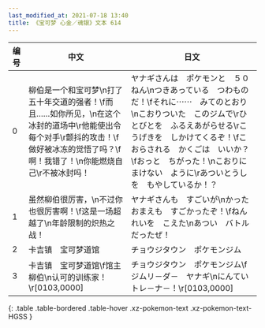 ```yaml
---
last_modified_at: 2021-07-18 13:40
title: 《宝可梦 心金／魂银》文本 614
---
```

| 编号 | 中文 | 日文 |
| ---- | ---- | ---- |
| 0 | 柳伯是一个和宝可梦\n打了五十年交道的强者！\f而且……如你所见，\n在这个冰封的道场中\r他能使出令每个对手\r颤抖的攻击！\f做好被冰冻的觉悟了吗？\f啊！我错了！\n你能燃烧自己\r不被冰封吗！ | ヤナギさんは　ポケモンと　５０ねん\nつきあっている　つわものだ！\fそれに⋯⋯　みてのとおり\nこおりついた　このジムで\rひとびとを　ふるえあがらせる\rこうげきを　しかけてくるぞ！\fこおらされる　かくごは　いいか？\fおっと　ちがった！\nこおりに　まけない　ように\rあついとうしを　もやしているか！？ |
| 1 | 虽然柳伯很厉害，\n不过你也很厉害啊！\f这是一场超越了\n年龄限制的炽热之战！ | ヤナギさんも　すごいが\nかった　おまえも　すごかったぞ！\fねんれいを　こえた\nあつい　バトル　だったぜ！ |
| 2 | 卡吉镇　宝可梦道馆 | チョウジタウン　ポケモンジム |
| 3 | 卡吉镇　宝可梦道馆\f馆主　　柳伯\n认可的训练家！\r[0103,0000] | チョウジタウン　ポケモンジム\fジムリ－ダ－　ヤナギ\nにんてい　トレ－ナ－！\r[0103,0000] |
{: .table .table-bordered .table-hover .xz-pokemon-text .xz-pokemon-text-HGSS }